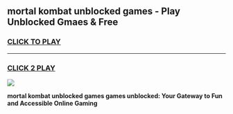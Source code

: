 
## mortal kombat unblocked games - Play Unblocked Gmaes & Free
<h3>
<a href="https://premium.freeplayer.one?title=mortal_kombat_unblocked_games&ref=19F">CLICK TO PLAY</a></h3>
<hr>

<h3>
<a href="https://premium.freeplayer.one?title=mortal_kombat_unblocked_games&ref=19F">CLICK 2 PLAY</a>
  
</h3>

<a href="https://premium.freeplayer.one?title=mortal_kombat_unblocked_games&ref=19F/"><img src="https://clearcache.store/games.png"></a>


**mortal kombat unblocked games games unblocked: Your Gateway to Fun and Accessible Online Gaming**
